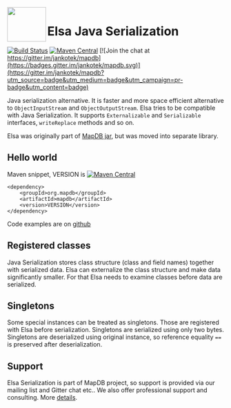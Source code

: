 <img src="https://raw.githubusercontent.com/jankotek/elsa/master/misc/logo.png" width=90 height=80 align="left"/>

Elsa Java Serialization
=======================

[![Build Status](https://travis-ci.org/jankotek/elsa.svg?branch=master)](https://travis-ci.org/jankotek/elsa)
[![Maven Central](https://maven-badges.herokuapp.com/maven-central/org.mapdb/elsa/badge.svg)](https://search.maven.org/#search%7Cga%7C1%7Cg%3A%22org.mapdb%22%20AND%20a%3Aelsa)
[![Join the chat at https://gitter.im/jankotek/mapdb](https://badges.gitter.im/jankotek/mapdb.svg)](https://gitter.im/jankotek/mapdb?utm_source=badge&utm_medium=badge&utm_campaign=pr-badge&utm_content=badge)


Java serialization alternative. 
It is faster and more space efficient alternative to `ObjectInputStream` and `ObjectOutputStream`.
Elsa tries to be compatible with Java Serialization. 
It supports `Externalizable` and `Serializable` interfaces, `writeReplace` methods and so on.

Elsa was originally part of [MapDB jar](http://www.mapdb.org), 
but was moved into separate library.

Hello world
------------

Maven snippet, VERSION is [![Maven Central](https://maven-badges.herokuapp.com/maven-central/org.mapdb/elsa/badge.svg)](https://search.maven.org/#search%7Cga%7C1%7Cg%3A%22org.mapdb%22%20AND%20a%3Aelsa)

    <dependency>
        <groupId>org.mapdb</groupId>
        <artifactId>mapdb</artifactId>
        <version>VERSION</version>
    </dependency>

Code examples are on [github](https://github.com/jankotek/elsa/tree/master/src/test/java/examples)

Registered classes
------------------
Java Serialization stores class structure (class and field names) together with serialized data.
Elsa can externalize the class structure and make data significantly smaller. 
For that Elsa needs to examine classes before data are serialized. 

Singletons
----------
Some special instances can be treated as singletons. Those are registered with Elsa before serialization. 
Singletons are serialized using only two bytes.
Singletons are deserialized using original instance, so reference equality `==` is preserved after deserialization.


Support
------------

Elsa Serialization is part of MapDB project, so support is provided via our mailing list and Gitter chat etc.. 
We also offer professional support and consulting. 
More [details](http://www.mapdb.org/support/).

